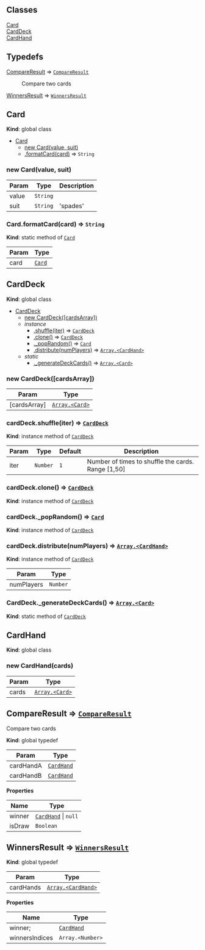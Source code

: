 ## Classes

<dl>
<dt><a href="#Card">Card</a></dt>
<dd></dd>
<dt><a href="#CardDeck">CardDeck</a></dt>
<dd></dd>
<dt><a href="#CardHand">CardHand</a></dt>
<dd></dd>
</dl>

## Typedefs

<dl>
<dt><a href="#CompareResult">CompareResult</a> ⇒ <code><a href="#CompareResult">CompareResult</a></code></dt>
<dd><p>Compare two cards</p>
</dd>
<dt><a href="#WinnersResult">WinnersResult</a> ⇒ <code><a href="#WinnersResult">WinnersResult</a></code></dt>
<dd></dd>
</dl>

<a name="Card"></a>

## Card
**Kind**: global class  

* [Card](#Card)
    * [new Card(value, suit)](#new_Card_new)
    * [.formatCard(card)](#Card.formatCard) ⇒ <code>String</code>

<a name="new_Card_new"></a>

### new Card(value, suit)

| Param | Type | Description |
| --- | --- | --- |
| value | <code>String</code> |  |
| suit | <code>String</code> | 'spades' | 'diamonds' | 'hearts' | 'clubs' |

<a name="Card.formatCard"></a>

### Card.formatCard(card) ⇒ <code>String</code>
**Kind**: static method of [<code>Card</code>](#Card)  

| Param | Type |
| --- | --- |
| card | [<code>Card</code>](#Card) | 

<a name="CardDeck"></a>

## CardDeck
**Kind**: global class  

* [CardDeck](#CardDeck)
    * [new CardDeck([cardsArray])](#new_CardDeck_new)
    * _instance_
        * [.shuffle(iter)](#CardDeck+shuffle) ⇒ [<code>CardDeck</code>](#CardDeck)
        * [.clone()](#CardDeck+clone) ⇒ [<code>CardDeck</code>](#CardDeck)
        * [._popRandom()](#CardDeck+_popRandom) ⇒ [<code>Card</code>](#Card)
        * [.distribute(numPlayers)](#CardDeck+distribute) ⇒ [<code>Array.&lt;CardHand&gt;</code>](#CardHand)
    * _static_
        * [._generateDeckCards()](#CardDeck._generateDeckCards) ⇒ [<code>Array.&lt;Card&gt;</code>](#Card)

<a name="new_CardDeck_new"></a>

### new CardDeck([cardsArray])

| Param | Type |
| --- | --- |
| [cardsArray] | [<code>Array.&lt;Card&gt;</code>](#Card) | 

<a name="CardDeck+shuffle"></a>

### cardDeck.shuffle(iter) ⇒ [<code>CardDeck</code>](#CardDeck)
**Kind**: instance method of [<code>CardDeck</code>](#CardDeck)  

| Param | Type | Default | Description |
| --- | --- | --- | --- |
| iter | <code>Number</code> | <code>1</code> | Number of times to shuffle the cards. Range [1,50] |

<a name="CardDeck+clone"></a>

### cardDeck.clone() ⇒ [<code>CardDeck</code>](#CardDeck)
**Kind**: instance method of [<code>CardDeck</code>](#CardDeck)  
<a name="CardDeck+_popRandom"></a>

### cardDeck.\_popRandom() ⇒ [<code>Card</code>](#Card)
**Kind**: instance method of [<code>CardDeck</code>](#CardDeck)  
<a name="CardDeck+distribute"></a>

### cardDeck.distribute(numPlayers) ⇒ [<code>Array.&lt;CardHand&gt;</code>](#CardHand)
**Kind**: instance method of [<code>CardDeck</code>](#CardDeck)  

| Param | Type |
| --- | --- |
| numPlayers | <code>Number</code> | 

<a name="CardDeck._generateDeckCards"></a>

### CardDeck.\_generateDeckCards() ⇒ [<code>Array.&lt;Card&gt;</code>](#Card)
**Kind**: static method of [<code>CardDeck</code>](#CardDeck)  
<a name="CardHand"></a>

## CardHand
**Kind**: global class  
<a name="new_CardHand_new"></a>

### new CardHand(cards)

| Param | Type |
| --- | --- |
| cards | [<code>Array.&lt;Card&gt;</code>](#Card) | 

<a name="CompareResult"></a>

## CompareResult ⇒ [<code>CompareResult</code>](#CompareResult)
Compare two cards

**Kind**: global typedef  

| Param | Type |
| --- | --- |
| cardHandA | [<code>CardHand</code>](#CardHand) | 
| cardHandB | [<code>CardHand</code>](#CardHand) | 

**Properties**

| Name | Type |
| --- | --- |
| winner | [<code>CardHand</code>](#CardHand) \| <code>null</code> | 
| isDraw | <code>Boolean</code> | 

<a name="WinnersResult"></a>

## WinnersResult ⇒ [<code>WinnersResult</code>](#WinnersResult)
**Kind**: global typedef  

| Param | Type |
| --- | --- |
| cardHands | [<code>Array.&lt;CardHand&gt;</code>](#CardHand) | 

**Properties**

| Name | Type |
| --- | --- |
| winner; | [<code>CardHand</code>](#CardHand) | 
| winnersIndices | <code>Array.&lt;Number&gt;</code> | 

